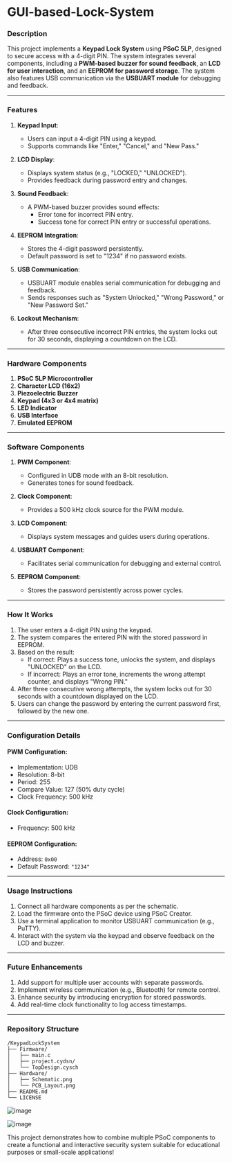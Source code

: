 # GUI-based-Lock-System

### **Description**
This project implements a **Keypad Lock System** using **PSoC 5LP**, designed to secure access with a 4-digit PIN. The system integrates several components, including a **PWM-based buzzer for sound feedback**, an **LCD for user interaction**, and an **EEPROM for password storage**. The system also features USB communication via the **USBUART module** for debugging and feedback.

---

### **Features**
1. **Keypad Input**:
   - Users can input a 4-digit PIN using a keypad.
   - Supports commands like "Enter," "Cancel," and "New Pass."

2. **LCD Display**:
   - Displays system status (e.g., "LOCKED," "UNLOCKED").
   - Provides feedback during password entry and changes.

3. **Sound Feedback**:
   - A PWM-based buzzer provides sound effects:
     - Error tone for incorrect PIN entry.
     - Success tone for correct PIN entry or successful operations.

4. **EEPROM Integration**:
   - Stores the 4-digit password persistently.
   - Default password is set to "1234" if no password exists.

5. **USB Communication**:
   - USBUART module enables serial communication for debugging and feedback.
   - Sends responses such as "System Unlocked," "Wrong Password," or "New Password Set."

6. **Lockout Mechanism**:
   - After three consecutive incorrect PIN entries, the system locks out for 30 seconds, displaying a countdown on the LCD.

---

### **Hardware Components**
1. **PSoC 5LP Microcontroller**
2. **Character LCD (16x2)**
3. **Piezoelectric Buzzer**
4. **Keypad (4x3 or 4x4 matrix)**
5. **LED Indicator**
6. **USB Interface**
7. **Emulated EEPROM**

---

### **Software Components**
1. **PWM Component**:
   - Configured in UDB mode with an 8-bit resolution.
   - Generates tones for sound feedback.

2. **Clock Component**:
   - Provides a 500 kHz clock source for the PWM module.

3. **LCD Component**:
   - Displays system messages and guides users during operations.

4. **USBUART Component**:
   - Facilitates serial communication for debugging and external control.

5. **EEPROM Component**:
   - Stores the password persistently across power cycles.

---

### **How It Works**
1. The user enters a 4-digit PIN using the keypad.
2. The system compares the entered PIN with the stored password in EEPROM.
3. Based on the result:
   - If correct: Plays a success tone, unlocks the system, and displays "UNLOCKED" on the LCD.
   - If incorrect: Plays an error tone, increments the wrong attempt counter, and displays "Wrong PIN."
4. After three consecutive wrong attempts, the system locks out for 30 seconds with a countdown displayed on the LCD.
5. Users can change the password by entering the current password first, followed by the new one.

---

### **Configuration Details**
#### PWM Configuration:
- Implementation: UDB
- Resolution: 8-bit
- Period: 255
- Compare Value: 127 (50% duty cycle)
- Clock Frequency: 500 kHz

#### Clock Configuration:
- Frequency: 500 kHz

#### EEPROM Configuration:
- Address: `0x00`
- Default Password: `"1234"`

---

### **Usage Instructions**
1. Connect all hardware components as per the schematic.
2. Load the firmware onto the PSoC device using PSoC Creator.
3. Use a terminal application to monitor USBUART communication (e.g., PuTTY).
4. Interact with the system via the keypad and observe feedback on the LCD and buzzer.

---

### **Future Enhancements**
1. Add support for multiple user accounts with separate passwords.
2. Implement wireless communication (e.g., Bluetooth) for remote control.
3. Enhance security by introducing encryption for stored passwords.
4. Add real-time clock functionality to log access timestamps.

---

### **Repository Structure**
```
/KeypadLockSystem
├── Firmware/
│   ├── main.c
│   ├── project.cydsn/
│   └── TopDesign.cysch
├── Hardware/
│   ├── Schematic.png
│   └── PCB_Layout.png
├── README.md
└── LICENSE
```

![image](https://github.com/user-attachments/assets/14ae4501-6404-4582-a7d9-2bdc002f9aa7)

![image](https://github.com/user-attachments/assets/9d5e3aa4-bd87-4a1c-8ffa-241d28dc23c9)




This project demonstrates how to combine multiple PSoC components to create a functional and interactive security system suitable for educational purposes or small-scale applications!
